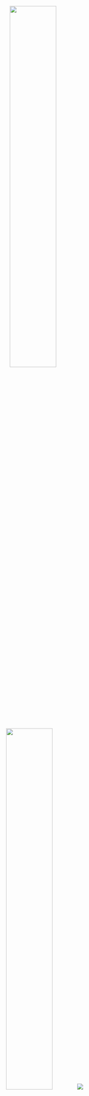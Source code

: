 <p align="center">
  <img height="50%" width="auto" src ="https://github-readme-stats.vercel.app/api?username=shiroikenshi&show_icons=true&count_private=true&theme=darcula&hide_border=true&hide=issues,contribs&bg_color=00000000">
  <img height="50%" width="auto" src ="https://github-readme-stats.vercel.app/api/top-langs/?username=shiroikenshi&layout=compact&hide_border=true&theme=darcula&bg_color=00000000&langs_count=6">
  <img src ="https://github-readme-streak-stats.herokuapp.com?user=shiroikenshi&theme=darcula&hide_border=true&background=FFFFFF00">
  <br>
  <br>
</p>

<!-- Esconder
  <img height="50%" width="auto" src ="https://github-readme-stats.vercel.app/api/top-langs/?username=shiroikenshi&layout=compact&hide_border=true&theme=darcula&bg_color=00000000&langs_count=6&hide=jupyter%20notebook,tex,css,php&exclude_repo=Pacman-AI">
-->

<!-- <p align="center">
  <img align="left" src ="https://github-readme-stats.vercel.app/api/pin/?username=shiroikenshi&repo=ytdx">
  <img align="right" src ="https://github-readme-stats.vercel.app/api/pin/?username=shiroikenshi&repo=pixel-weather">
</p> -->

